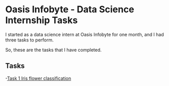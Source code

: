 # Oasis Infobyte - Data Science Internship Tasks
I started as a data science intern at Oasis Infobyte for one month, and I had three tasks to perform. 

So, these are the tasks that I have completed.

## Tasks
-[Task 1 Iris flower classification](https://github.com/Mohammadfaraz26/Oasis-Infobyte-Tasks/blob/main/Task-1%20Iris%20flower%20classification/Task1.ipynb)
